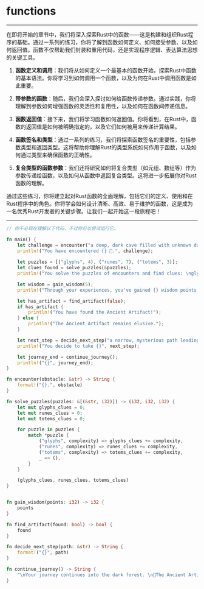 # functions

---

在即将开始的章节中，我们将深入探索Rust中的函数——这是构建和组织Rust程序的基础。通过一系列的练习，你将了解到函数如何定义、如何接受参数、以及如何返回值。函数不仅帮助我们封装和重用代码，还是实现程序逻辑、表达算法思想的关键工具。

1. **函数定义和调用**：我们将从如何定义一个最基本的函数开始，探索Rust中函数的基本语法。你将学习到如何调用一个函数，以及为何在Rust中调用函数是如此重要。

2. **带参数的函数**：随后，我们会深入探讨如何给函数传递参数。通过实践，你将理解到参数如何增强函数的灵活性和复用性，以及如何在函数间传递信息。

3. **函数返回值**：接下来，我们将学习函数如何返回值。你将看到，在Rust中，函数的返回值是如何被明确指定的，以及它们如何被用来传递计算结果。

4. **函数签名和类型**：通过一系列的练习，我们将探索函数签名的重要性，包括参数类型和返回类型。这将帮助你理解Rust的类型系统如何作用于函数，以及如何通过类型来确保函数的正确性。

5. **复合类型的函数参数**：我们还将研究如何将复合类型（如元组、数组等）作为参数传递给函数，以及如何从函数中返回复合类型。这将进一步拓展你对Rust函数的理解。

通过这些练习，你将建立起对Rust函数的全面理解，包括它们的定义、使用和在Rust程序中的角色。你将学会如何设计清晰、高效、易于维护的函数，这是成为一名优秀Rust开发者的关键步骤。让我们一起开始这一段旅程吧！

---

```rust
// 你不必现在理解以下代码，不过你可以尝试运行它。

fn main() {
    let challenge = encounter("a deep, dark cave filled with unknown dangers");
    println!("You have encountered {} 🦇.", challenge);
    
    let puzzles = [("glyphs", 4), ("runes", 7), ("totems", 3)];
    let clues_found = solve_puzzles(&puzzles);
    println!("You solve the puzzles of encounters and find clues: \nglyphs: {}, runes: {}, totems: {} 🗝️.", clues_found.0, clues_found.1, clues_found.2);

    let wisdom = gain_wisdom(5);
    println!("Through your experiences, you've gained {} wisdom points.", wisdom);

    let has_artifact = find_artifact(false);
    if has_artifact {
        println!("You have found the Ancient Artifact!");
    } else {
        println!("The Ancient Artifact remains elusive.");
    }

    let next_step = decide_next_step("a narrow, mysterious path leading deeper into the forest");
    println!("You decide to take {}", next_step);

    let journey_end = continue_journey();
    println!("{}", journey_end);
}

fn encounter(obstacle: &str) -> String {
    format!("{}.", obstacle)
}

fn solve_puzzles(puzzles: &[(&str, i32)]) -> (i32, i32, i32) {
    let mut glyphs_clues = 0;
    let mut runes_clues = 0;
    let mut totems_clues = 0;

    for puzzle in puzzles {
        match *puzzle {
            ("glyphs", complexity) => glyphs_clues += complexity,
            ("runes", complexity) => runes_clues += complexity,
            ("totems", complexity) => totems_clues += complexity,
            _ => (),
        }
    }

    (glyphs_clues, runes_clues, totems_clues)
}


fn gain_wisdom(points: i32) -> i32 {
    points
}

fn find_artifact(found: bool) -> bool {
    found
}

fn decide_next_step(path: &str) -> String {
    format!("{}", path)
}

fn continue_journey() -> String {
    "\nYour journey continues into the dark forest. \n🌲The Ancient Artifact🌲still somewhere🌲out there🌲, waiting to be discovered. \n".to_string()
}

```

